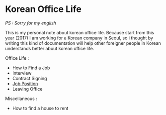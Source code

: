 # Korean Office Life

*PS : Sorry for my english*

This is my personal note about korean office life. Because start from this year (2017) I am working for a Korean company in Seoul, so i thought by writing this kind of documentation will help other foreigner people in Korean understands better about korean office life.

Office Life :
- How to Find a Job
- Interview
- Contract Signing
- [Job Position](job-position.md)
- Leaving Office


Miscellaneous :
- How to find a house to rent
